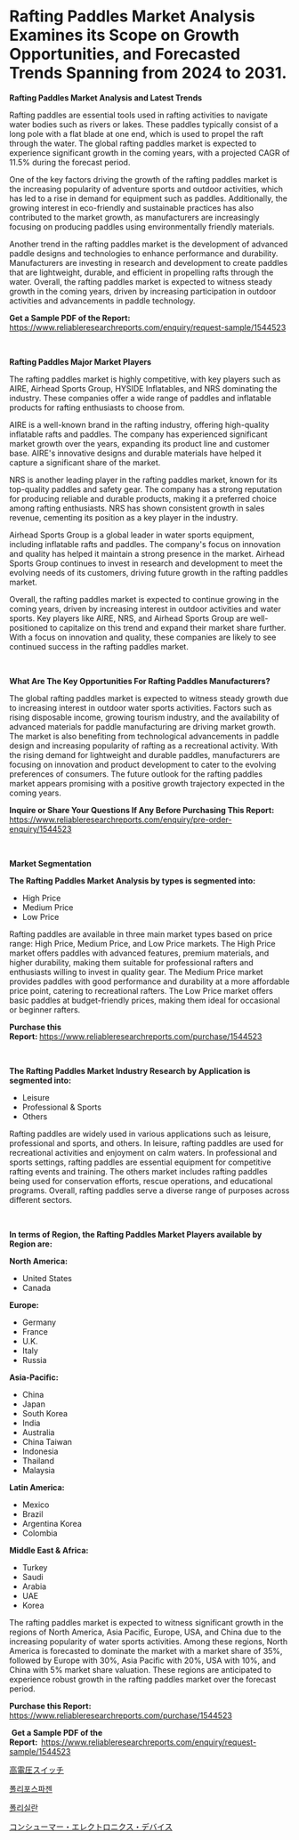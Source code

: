 <p><h1>Rafting Paddles Market Analysis Examines its Scope on Growth Opportunities, and Forecasted Trends Spanning from 2024 to 2031.</h1></p><p><strong>Rafting Paddles Market Analysis and Latest Trends</strong></p>
<p><p>Rafting paddles are essential tools used in rafting activities to navigate water bodies such as rivers or lakes. These paddles typically consist of a long pole with a flat blade at one end, which is used to propel the raft through the water. The global rafting paddles market is expected to experience significant growth in the coming years, with a projected CAGR of 11.5% during the forecast period.</p><p>One of the key factors driving the growth of the rafting paddles market is the increasing popularity of adventure sports and outdoor activities, which has led to a rise in demand for equipment such as paddles. Additionally, the growing interest in eco-friendly and sustainable practices has also contributed to the market growth, as manufacturers are increasingly focusing on producing paddles using environmentally friendly materials.</p><p>Another trend in the rafting paddles market is the development of advanced paddle designs and technologies to enhance performance and durability. Manufacturers are investing in research and development to create paddles that are lightweight, durable, and efficient in propelling rafts through the water. Overall, the rafting paddles market is expected to witness steady growth in the coming years, driven by increasing participation in outdoor activities and advancements in paddle technology.</p></p>
<p><strong>Get a Sample PDF of the Report:&nbsp;</strong> <a href="https://www.reliableresearchreports.com/enquiry/request-sample/1544523">https://www.reliableresearchreports.com/enquiry/request-sample/1544523</a></p>
<p>&nbsp;</p>
<p><strong>Rafting Paddles Major Market Players</strong></p>
<p><p>The rafting paddles market is highly competitive, with key players such as AIRE, Airhead Sports Group, HYSIDE Inflatables, and NRS dominating the industry. These companies offer a wide range of paddles and inflatable products for rafting enthusiasts to choose from.</p><p>AIRE is a well-known brand in the rafting industry, offering high-quality inflatable rafts and paddles. The company has experienced significant market growth over the years, expanding its product line and customer base. AIRE's innovative designs and durable materials have helped it capture a significant share of the market.</p><p>NRS is another leading player in the rafting paddles market, known for its top-quality paddles and safety gear. The company has a strong reputation for producing reliable and durable products, making it a preferred choice among rafting enthusiasts. NRS has shown consistent growth in sales revenue, cementing its position as a key player in the industry.</p><p>Airhead Sports Group is a global leader in water sports equipment, including inflatable rafts and paddles. The company's focus on innovation and quality has helped it maintain a strong presence in the market. Airhead Sports Group continues to invest in research and development to meet the evolving needs of its customers, driving future growth in the rafting paddles market.</p><p>Overall, the rafting paddles market is expected to continue growing in the coming years, driven by increasing interest in outdoor activities and water sports. Key players like AIRE, NRS, and Airhead Sports Group are well-positioned to capitalize on this trend and expand their market share further. With a focus on innovation and quality, these companies are likely to see continued success in the rafting paddles market.</p></p>
<p>&nbsp;</p>
<p><strong>What Are The Key Opportunities For Rafting Paddles Manufacturers?</strong></p>
<p><p>The global rafting paddles market is expected to witness steady growth due to increasing interest in outdoor water sports activities. Factors such as rising disposable income, growing tourism industry, and the availability of advanced materials for paddle manufacturing are driving market growth. The market is also benefiting from technological advancements in paddle design and increasing popularity of rafting as a recreational activity. With the rising demand for lightweight and durable paddles, manufacturers are focusing on innovation and product development to cater to the evolving preferences of consumers. The future outlook for the rafting paddles market appears promising with a positive growth trajectory expected in the coming years.</p></p>
<p><strong>Inquire or Share Your Questions If Any Before Purchasing This Report:</strong> <a href="https://www.reliableresearchreports.com/enquiry/pre-order-enquiry/1544523">https://www.reliableresearchreports.com/enquiry/pre-order-enquiry/1544523</a></p>
<p>&nbsp;</p>
<p><strong>Market Segmentation</strong></p>
<p><strong>The Rafting Paddles Market Analysis by types is segmented into:</strong></p>
<p><ul><li>High Price</li><li>Medium Price</li><li>Low Price</li></ul></p>
<p><p>Rafting paddles are available in three main market types based on price range: High Price, Medium Price, and Low Price markets. The High Price market offers paddles with advanced features, premium materials, and higher durability, making them suitable for professional rafters and enthusiasts willing to invest in quality gear. The Medium Price market provides paddles with good performance and durability at a more affordable price point, catering to recreational rafters. The Low Price market offers basic paddles at budget-friendly prices, making them ideal for occasional or beginner rafters.</p></p>
<p><strong>Purchase this Report:&nbsp;</strong><a href="https://www.reliableresearchreports.com/purchase/1544523">https://www.reliableresearchreports.com/purchase/1544523</a></p>
<p>&nbsp;</p>
<p><strong>The Rafting Paddles Market Industry Research by Application is segmented into:</strong></p>
<p><ul><li>Leisure</li><li>Professional & Sports</li><li>Others</li></ul></p>
<p><p>Rafting paddles are widely used in various applications such as leisure, professional and sports, and others. In leisure, rafting paddles are used for recreational activities and enjoyment on calm waters. In professional and sports settings, rafting paddles are essential equipment for competitive rafting events and training. The others market includes rafting paddles being used for conservation efforts, rescue operations, and educational programs. Overall, rafting paddles serve a diverse range of purposes across different sectors.</p></p>
<p>&nbsp;</p>
<p><strong>In terms of Region, the Rafting Paddles Market Players available by Region are:</strong></p>
<p>
    <p> <strong> North America: </strong>
        <ul>
            <li>United States</li>
            <li>Canada</li>
        </ul>
        </p> 
    <p> <strong> Europe: </strong>
        <ul>
            <li>Germany</li>
            <li>France</li>
            <li>U.K.</li>
            <li>Italy</li>
            <li>Russia</li>
        </ul>
        </p> 
    <p> <strong> Asia-Pacific: </strong>
        <ul>
            <li>China</li>
            <li>Japan</li>
            <li>South Korea</li>
            <li>India</li>
            <li>Australia</li>
            <li>China Taiwan</li>
            <li>Indonesia</li>
            <li>Thailand</li>
            <li>Malaysia</li>
        </ul>
        </p> 
    <p> <strong> Latin America: </strong>
        <ul>
            <li>Mexico</li>
            <li>Brazil</li>
            <li>Argentina Korea</li>
            <li>Colombia</li>
        </ul>
        </p> 
    <p> <strong> Middle East & Africa: </strong>
        <ul>
            <li>Turkey</li>
            <li>Saudi</li>
            <li>Arabia</li>
            <li>UAE</li>
            <li>Korea</li>
        </ul>
    </p>
    </p>
<p><p>The rafting paddles market is expected to witness significant growth in the regions of North America, Asia Pacific, Europe, USA, and China due to the increasing popularity of water sports activities. Among these regions, North America is forecasted to dominate the market with a market share of 35%, followed by Europe with 30%, Asia Pacific with 20%, USA with 10%, and China with 5% market share valuation. These regions are anticipated to experience robust growth in the rafting paddles market over the forecast period.</p></p>
<p><strong>Purchase this Report: </strong><a href="https://www.reliableresearchreports.com/purchase/1544523">https://www.reliableresearchreports.com/purchase/1544523</a></p>
<p>&nbsp;<strong>Get a Sample PDF of the Report:&nbsp;&nbsp;</strong><a href="https://www.reliableresearchreports.com/enquiry/request-sample/1544523">https://www.reliableresearchreports.com/enquiry/request-sample/1544523</a></p>
<p><strong></strong></p>
<p><p><a href="https://medium.com/@hazelnutt83/%E9%AB%98%E9%9B%BB%E5%9C%A7%E3%82%B9%E3%82%A4%E3%83%83%E3%83%81%E5%B8%82%E5%A0%B4%E8%AA%BF%E6%9F%BB%E3%83%AC%E3%83%9D%E3%83%BC%E3%83%88-%E3%81%9D%E3%81%AE%E6%AD%B4%E5%8F%B2%E3%81%8A%E3%82%88%E3%81%B32024%E5%B9%B4%E3%81%8B%E3%82%892031%E5%B9%B4%E3%81%BE%E3%81%A7%E3%81%AE%E4%BA%88%E6%B8%AC-b213a172f4ec">高電圧スイッチ</a></p><p><a href="https://medium.com/@flower89678/2024%EB%85%84%EB%B6%80%ED%84%B0-2031%EB%85%84%EA%B9%8C%EC%A7%80-%EC%98%88%EC%B8%A1%EB%90%9C-polyphosphazenes-%EC%8B%9C%EC%9E%A5-%EB%B6%84%EC%84%9D-%EB%B0%8F-%EA%B7%9C%EB%AA%A8%EC%9E%85%EB%8B%88%EB%8B%A4-bad306d98327">폴리포스파젠</a></p><p><a href="https://medium.com/@earlfeffersj/%ED%8F%B4%EB%A6%AC%EC%8B%A4%EB%9E%80-%EC%8B%9C%EC%9E%A5-%EC%A2%85%EB%A5%98-%EC%9D%91%EC%9A%A9-%EB%B0%8F-%EC%A7%80%EB%A6%AC%EC%97%90-%EB%8C%80%ED%95%9C-%EC%A2%85%ED%95%A9-%ED%8F%89%EA%B0%80-61b29da4457e">폴리실란</a></p><p><a href="https://medium.com/@kamdeall7845/%E6%B6%88%E8%B2%BB%E8%80%85%E9%9B%BB%E5%AD%90%E6%A9%9F%E5%99%A8%E5%B8%82%E5%A0%B4%E5%B1%95%E6%9C%9B-%E7%94%A3%E6%A5%AD%E6%A6%82%E8%A6%81%E3%81%A8%E4%BA%88%E6%B8%AC-2024%E5%B9%B4%E3%81%8B%E3%82%892031%E5%B9%B4-37db3ed5c459">コンシューマー・エレクトロニクス・デバイス</a></p></p>